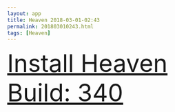 ```yaml
---
layout: app
title: Heaven 2018-03-01-02:43
permalink: 201803010243.html
tags: [Heaven]
---
```

<div class="pure-g">
    <div class="pure-u-1-1" style="font-size: 4em">
        <a class="pure-button-primary" href="itms-services://?action=download-manifest&url=https%3A%2F%2Flitsungyisigono.github.io%2FTestScript%2Fmanifests%2F201803010243.plist"><i class="fa fa-download" aria-hidden="true"></i>Install Heaven Build: 340</a>
    </div>
</div>